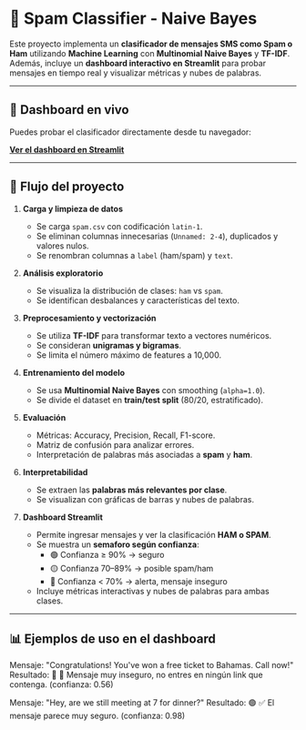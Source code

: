 # 📩 Spam Classifier - Naive Bayes

Este proyecto implementa un **clasificador de mensajes SMS como Spam o Ham** utilizando **Machine Learning** con **Multinomial Naive Bayes** y **TF-IDF**.  
Además, incluye un **dashboard interactivo en Streamlit** para probar mensajes en tiempo real y visualizar métricas y nubes de palabras.

---

## 🔗 Dashboard en vivo
Puedes probar el clasificador directamente desde tu navegador:

[**Ver el dashboard en Streamlit**](https://detector-spam-machine-learning-app-7gzuwq5muw67d8kbcixkpk.streamlit.app/)

---

## 🧩 Flujo del proyecto

1. **Carga y limpieza de datos**
   - Se carga `spam.csv` con codificación `latin-1`.
   - Se eliminan columnas innecesarias (`Unnamed: 2-4`), duplicados y valores nulos.
   - Se renombran columnas a `label` (ham/spam) y `text`.

2. **Análisis exploratorio**
   - Se visualiza la distribución de clases: `ham` vs `spam`.
   - Se identifican desbalances y características del texto.

3. **Preprocesamiento y vectorización**
   - Se utiliza **TF-IDF** para transformar texto a vectores numéricos.
   - Se consideran **unigramas y bigramas**.
   - Se limita el número máximo de features a 10,000.

4. **Entrenamiento del modelo**
   - Se usa **Multinomial Naive Bayes** con smoothing (`alpha=1.0`).
   - Se divide el dataset en **train/test split** (80/20, estratificado).

5. **Evaluación**
   - Métricas: Accuracy, Precision, Recall, F1-score.
   - Matriz de confusión para analizar errores.
   - Interpretación de palabras más asociadas a **spam** y **ham**.

6. **Interpretabilidad**
   - Se extraen las **palabras más relevantes por clase**.
   - Se visualizan con gráficas de barras y nubes de palabras.

7. **Dashboard Streamlit**
   - Permite ingresar mensajes y ver la clasificación **HAM o SPAM**.
   - Se muestra un **semaforo según confianza**:
     - 🟢 Confianza ≥ 90% → seguro
     - 🟡 Confianza 70–89% → posible spam/ham
     - 🔴 Confianza < 70% → alerta, mensaje inseguro
   - Incluye métricas interactivas y nubes de palabras para ambas clases.

---

## 📊 Ejemplos de uso en el dashboard

Mensaje: "Congratulations! You've won a free ticket to Bahamas. Call now!"
Resultado: 🔴 🚨 Mensaje muy inseguro, no entres en ningún link que contenga. (confianza: 0.56)

Mensaje: "Hey, are we still meeting at 7 for dinner?"
Resultado: 🟢 ✅ El mensaje parece muy seguro. (confianza: 0.98)

